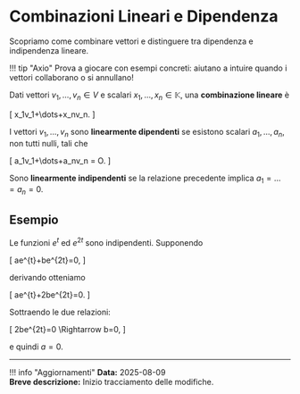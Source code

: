# Combinazioni Lineari e Dipendenza

Scopriamo come combinare vettori e distinguere tra dipendenza e indipendenza lineare.

!!! tip "Axio"
    Prova a giocare con esempi concreti: aiutano a intuire quando i vettori collaborano o si annullano!

Dati vettori $v_1,\dots,v_n\in V$ e scalari $x_1,\dots,x_n\in\mathbb{K}$,
una **combinazione lineare** è

\[
x_1v_1+\dots+x_nv_n.
\]

I vettori $v_1,\dots,v_n$ sono **linearmente dipendenti** se esistono scalari
$a_1,\dots,a_n$, non tutti nulli, tali che

\[
a_1v_1+\dots+a_nv_n = O.
\]

Sono **linearmente indipendenti** se la relazione precedente implica
$a_1=\dots=a_n=0$.

## Esempio

Le funzioni $e^t$ ed $e^{2t}$ sono indipendenti. Supponendo

\[
ae^{t}+be^{2t}=0,
\]

derivando otteniamo

\[
ae^{t}+2be^{2t}=0.
\]

Sottraendo le due relazioni:

\[
2be^{2t}=0 \Rightarrow b=0,
\]

e quindi $a=0$.

---

!!! info "Aggiornamenti"
    **Data:** 2025-08-09  
    **Breve descrizione:** Inizio tracciamento delle modifiche.

